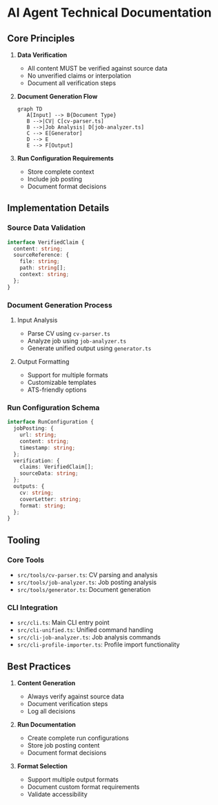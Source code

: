 # AI Agent Technical Documentation

## Core Principles

1. **Data Verification**
   - All content MUST be verified against source data
   - No unverified claims or interpolation
   - Document all verification steps

2. **Document Generation Flow**
   ```mermaid
   graph TD
      A[Input] --> B{Document Type}
      B -->|CV| C[cv-parser.ts]
      B -->|Job Analysis| D[job-analyzer.ts]
      C --> E[Generator]
      D --> E
      E --> F[Output]
   ```

3. **Run Configuration Requirements**
   - Store complete context
   - Include job posting
   - Document format decisions

## Implementation Details

### Source Data Validation
```typescript
interface VerifiedClaim {
  content: string;
  sourceReference: {
    file: string;
    path: string[];
    context: string;
  };
}
```

### Document Generation Process
1. Input Analysis
   - Parse CV using `cv-parser.ts`
   - Analyze job using `job-analyzer.ts`
   - Generate unified output using `generator.ts`

2. Output Formatting
   - Support for multiple formats
   - Customizable templates
   - ATS-friendly options

### Run Configuration Schema
```typescript
interface RunConfiguration {
  jobPosting: {
    url: string;
    content: string;
    timestamp: string;
  };
  verification: {
    claims: VerifiedClaim[];
    sourceData: string;
  };
  outputs: {
    cv: string;
    coverLetter: string;
    format: string;
  };
}
```

## Tooling

### Core Tools
- `src/tools/cv-parser.ts`: CV parsing and analysis
- `src/tools/job-analyzer.ts`: Job posting analysis
- `src/tools/generator.ts`: Document generation

### CLI Integration
- `src/cli.ts`: Main CLI entry point
- `src/cli-unified.ts`: Unified command handling
- `src/cli-job-analyzer.ts`: Job analysis commands
- `src/cli-profile-importer.ts`: Profile import functionality

## Best Practices

1. **Content Generation**
   - Always verify against source data
   - Document verification steps
   - Log all decisions

2. **Run Documentation**
   - Create complete run configurations
   - Store job posting content
   - Document format decisions

3. **Format Selection**
   - Support multiple output formats
   - Document custom format requirements
   - Validate accessibility
